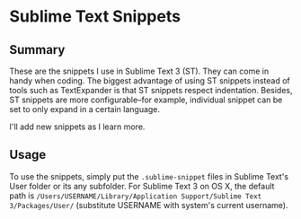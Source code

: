 # Sublime Text Snippets

## Summary

These are the snippets I use in Sublime Text 3 (ST). They can come in handy when coding. The biggest advantage of using ST snippets instead of tools such as TextExpander is that ST snippets respect indentation. Besides, ST snippets are more configurable–for example, individual snippet can be set to only expand in a certain language.

I'll add new snippets as I learn more. 

## Usage

To use the snippets, simply put the `.sublime-snippet` files in Sublime Text's User folder or its any subfolder. For Sublime Text 3 on OS X, the default path is `/Users/USERNAME/Library/Application Support/Sublime Text 3/Packages/User/` (substitute USERNAME with system's current username).